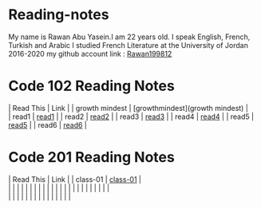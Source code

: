 # Reading-notes
My name is Rawan Abu Yasein.I am 22 years old.
I speak English, French, Turkish and Arabic
I studied French Literature at the University of Jordan 2016-2020
my github account link : [Rawan199812](http://github.com/Rawan199812)


# Code 102 Reading Notes
| Read This        |      Link                        |
|   growth mindest |  [growthmindest](growth mindest) |    
|    read1         |  [read1](read1)                  |
|    read2         |  [read2](read2)                  |
|    read3         |  [read3](read3)                  |
|    read4         |  [read4](read4)                  |
|    read5         |  [read5](read5)                  |
|    read6         |  [read6](read6)                  |

# Code 201 Reading Notes

| Read This       |      Link               |
|  class-01       |  [class-01](class-01)   |    
|                 |                         |
|                 |                         |
|                 |                         |
|                 |                         |
|                 |                         |
|                 |                         |
|                 |                         |
|                 |                         |    
|                 |                         |
|                 |                         |
|                 |                         |
|                 |                         |
|                 |                         |

